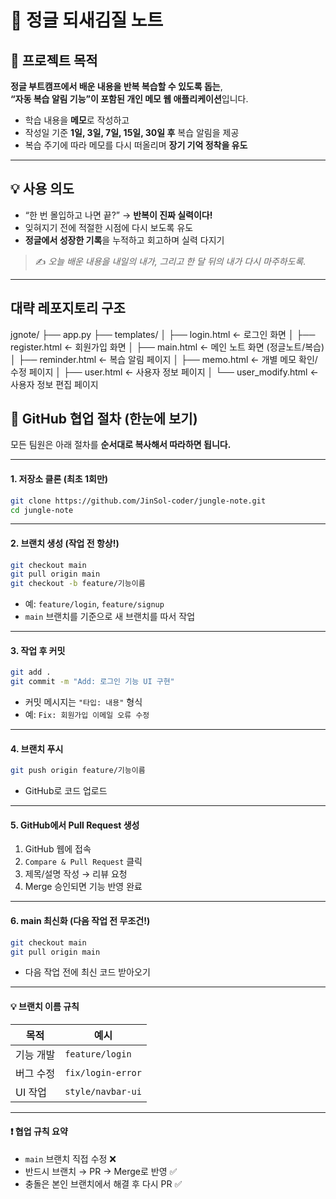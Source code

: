 # 🌱 정글 되새김질 노트

## 📌 프로젝트 목적

**정글 부트캠프에서 배운 내용을 반복 복습할 수 있도록 돕는**,  
**“자동 복습 알림 기능”이 포함된 개인 메모 웹 애플리케이션**입니다.

- 학습 내용을 **메모**로 작성하고
- 작성일 기준 **1일, 3일, 7일, 15일, 30일 후** 복습 알림을 제공
- 복습 주기에 따라 메모를 다시 떠올리며 **장기 기억 정착을 유도**

---

## 💡 사용 의도

- “한 번 몰입하고 나면 끝?” → **반복이 진짜 실력이다!**
- 잊혀지기 전에 적절한 시점에 다시 보도록 유도
- **정글에서 성장한 기록**을 누적하고 회고하며 실력 다지기

> ✍️ *오늘 배운 내용을 내일의 내가, 그리고 한 달 뒤의 내가 다시 마주하도록.*

---

## 대략 레포지토리 구조

jgnote/
├── app.py
├── templates/
│   ├── login.html           ← 로그인 화면
│   ├── register.html        ← 회원가입 화면
│   ├── main.html            ← 메인 노트 화면 (정글노트/복습)
│   ├── reminder.html        ← 복습 알림 페이지
│   ├── memo.html            ← 개별 메모 확인/수정 페이지
│   ├── user.html            ← 사용자 정보 페이지
│   └── user_modify.html     ← 사용자 정보 편집 페이지


## 🤝 GitHub 협업 절차 (한눈에 보기)

모든 팀원은 아래 절차를 **순서대로 복사해서 따라하면 됩니다.**

---

#### 1. 저장소 클론 (최초 1회만)

```bash
git clone https://github.com/JinSol-coder/jungle-note.git
cd jungle-note
```

---

#### 2. 브랜치 생성 (작업 전 항상!)

```bash
git checkout main
git pull origin main
git checkout -b feature/기능이름
```

- 예: `feature/login`, `feature/signup`
- `main` 브랜치를 기준으로 새 브랜치를 따서 작업

---

#### 3. 작업 후 커밋

```bash
git add .
git commit -m "Add: 로그인 기능 UI 구현"
```

- 커밋 메시지는 `"타입: 내용"` 형식  
- 예: `Fix: 회원가입 이메일 오류 수정`

---

#### 4. 브랜치 푸시

```bash
git push origin feature/기능이름
```

- GitHub로 코드 업로드

---

#### 5. GitHub에서 Pull Request 생성

1. GitHub 웹에 접속
2. `Compare & Pull Request` 클릭
3. 제목/설명 작성 → 리뷰 요청
4. Merge 승인되면 기능 반영 완료

---

#### 6. main 최신화 (다음 작업 전 무조건!)

```bash
git checkout main
git pull origin main
```

- 다음 작업 전에 최신 코드 받아오기

---

#### 💡 브랜치 이름 규칙

| 목적     | 예시               |
|----------|--------------------|
| 기능 개발 | `feature/login`     |
| 버그 수정 | `fix/login-error`   |
| UI 작업   | `style/navbar-ui`   |

---

#### ❗ 협업 규칙 요약

- `main` 브랜치 직접 수정 ❌
- 반드시 브랜치 → PR → Merge로 반영 ✅
- 충돌은 본인 브랜치에서 해결 후 다시 PR ✅
